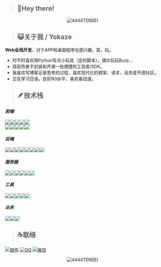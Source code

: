 > ## 👋Hey there!

<p align="center">
<img src="https://count.getloli.com/get/@4444TENSEI?theme=gelbooru" alt="4444TENSEI" />
</p>

> ## 😺关于我 / Yokaze

**Web全栈开发**，对于APP和桌面程序也感兴趣，菜，玩。

- 时不时喜欢用Python写点小玩具（定时脚本），偶尔玩玩Burp...
- 目前热衷于封装和开源一些便捷的工具库/SDK。
- 我喜欢写博客记录思考的过程，喜欢现代化的框架、语言，且热爱开源社区。
- 正在学习日语，目前N3水平，喜欢看动漫。

> ## 🪶技术栈

#### *前端*

<div id="language-web" style="display: flex; align-items: start">
  <img
    src="https://img.shields.io/badge/Vue%20js-35495E?style=for-the-badge&logo=vuedotjs&logoColor=4FC08D"
  />
  <img
    src="https://img.shields.io/badge/HTML5-E34F26?style=for-the-badge&logo=html5&logoColor=white"
  />
  <img
    src="https://img.shields.io/badge/JavaScript-323330?style=for-the-badge&logo=javascript&logoColor=F7DF1E"
  />
  <img
    src="https://img.shields.io/badge/TypeScript-007ACC?style=for-the-badge&logo=typescript&logoColor=white"
  />
  <img
    src="https://img.shields.io/badge/CSS3-1ea5d7?style=for-the-badge&logo=css3&logoColor=white"
  />
</div>
<div id="web-framework" style="display: flex; align-items: start">
  <img
    src="https://img.shields.io/badge/nuxt%20js-00C58E?style=for-the-badge&logo=nuxtdotjs&logoColor=white"
  />
  <img
    src="https://img.shields.io/badge/next%20js-000000?style=for-the-badge&logo=nextdotjs&logoColor=white"
  />
  <img
    src="https://img.shields.io/badge/Tailwind_CSS-38B2AC?style=for-the-badge&logo=tailwind-css&logoColor=white"
  />
  <img
    src="https://img.shields.io/badge/Vite-B73BFE?style=for-the-badge&logo=vite&logoColor=FFD62E"
  />
  <img
    src="https://img.shields.io/badge/pnpm-yellow?style=for-the-badge&logo=pnpm&logoColor=white"
  />
</div>

#### *后端*

<div id="language-backend" style="display: flex; align-items: start">
  <img
    src="https://img.shields.io/badge/Go-00ADD8?style=for-the-badge&logo=go&logoColor=white"
  />
  <img
    src="https://img.shields.io/badge/Python-FFD43B?style=for-the-badge&logo=python&logoColor=blue"
  />
  <img
    src="https://img.shields.io/badge/Node%20js-339933?style=for-the-badge&logo=nodedotjs&logoColor=white"
  />
  <img
    src="https://img.shields.io/badge/PHP-777BB4?style=for-the-badge&logo=php&logoColor=white"
  />
  <br/>
  <img
    src="https://img.shields.io/badge/MySQL-005C84?style=for-the-badge&logo=mysql&logoColor=white"
  />
  <img
    src="https://img.shields.io/badge/Sqlite-003B57?style=for-the-badge&logo=sqlite&logoColor=white"
  />
  <img
    src="https://img.shields.io/badge/MongoDB-4EA94B?style=for-the-badge&logo=mongodb&logoColor=white"
  />
  <img
    src="https://img.shields.io/badge/redis-%23DD0031.svg?&style=for-the-badge&logo=redis&logoColor=white"
  />
</div>

#### *服务器*

<div id="server" style="display: flex; align-items: start">
  <img
    src="https://img.shields.io/badge/Linux-FCC624?style=for-the-badge&logo=linux&logoColor=black"
  />
  <img
    src="https://img.shields.io/badge/Ubuntu-E95420?style=for-the-badge&logo=ubuntu&logoColor=white"
  />
  <img
    src="https://img.shields.io/badge/Debian-A81D33?style=for-the-badge&logo=debian&logoColor=whites"
  />
  <img
    src="https://img.shields.io/badge/Kali_Linux-557C94?style=for-the-badge&logo=kali-linux&logoColor=white"
  />
  <img
    src="https://img.shields.io/badge/Nginx-009639?style=for-the-badge&logo=nginx&logoColor=white"
  />
  <img
    src="https://img.shields.io/badge/Apache-D22128?style=for-the-badge&logo=Apache&logoColor=white"
  />
</div>

#### *工具*

<div id="tool-code" style="display: flex; align-items: start">
  <img
    src="https://img.shields.io/badge/VSCode-23a8f2?style=for-the-badge&logo=visual%20studio%20code&logoColor=white"
  />
  <img
    src="https://img.shields.io/badge/Arduino-0ca1a6?style=for-the-badge&logo=Arduino&logoColor=white"
  />
  <img
    src="https://img.shields.io/badge/burpsuite-423cca?style=for-the-badge&logo=burpsuite&logoColor=white"
  />
  <img
    src="https://img.shields.io/badge/Postman-FF6C37?style=for-the-badge&logo=Postman&logoColor=white"
  />
  <img
    src="https://img.shields.io/badge/Microsoft_Office-D83B01?style=for-the-badge&logo=microsoft-office&logoColor=white"
  />
</div>

#### *业余*

<div id="tool-sys" style="display: flex; align-items: start">
  <img
    src="https://img.shields.io/badge/espressif-E7352C?style=for-the-badge&logo=espressif&logoColor=white"
  />
  <img
    src="https://img.shields.io/badge/Adobe%20Photoshop-31A8FF?style=for-the-badge&logo=Adobe%20Photoshop&logoColor=black"
  />
  <img
    src="https://img.shields.io/badge/Adobe%20after%20affects-CF96FD?style=for-the-badge&logo=Adobe%20after%20effects&logoColor=393665"
  />
</div>

> ## :coffee:联络

[![邮件](https://img.shields.io/badge/Gmail-D14836?style=for-the-badge&logo=gmail&logoColor=white)](mailto:2479757568@qq.com)
[![QQ](https://img.shields.io/badge/Tencent_QQ-EB1923?style=for-the-badge&logo=TencentQQ&logoColor=white)](https://testingcf.jsdelivr.net/gh/4444TENSEI/CDN@master/img/contact/qq.webp)
[![微信](https://img.shields.io/badge/WeChat-07C160?style=for-the-badge&logo=wechat&logoColor=white)](https://testingcf.jsdelivr.net/gh/4444TENSEI/CDN@master/img/contact/wechat.webp)


<p align="center">
<img src="https://github-readme-stats.vercel.app/api?username=4444TENSEI&show_icons=true&theme=tokyonight" alt="4444TENSEI" />
</p>
